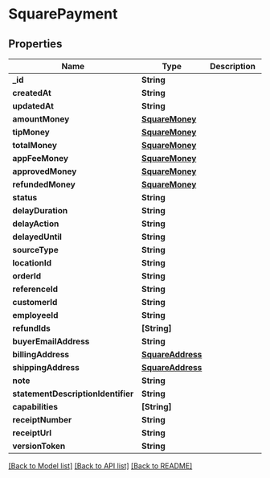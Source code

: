 # SquarePayment

## Properties
Name | Type | Description | Notes
------------ | ------------- | ------------- | -------------
**_id** | **String** |  | [optional] 
**createdAt** | **String** |  | [optional] 
**updatedAt** | **String** |  | [optional] 
**amountMoney** | [**SquareMoney**](SquareMoney.md) |  | [optional] 
**tipMoney** | [**SquareMoney**](SquareMoney.md) |  | [optional] 
**totalMoney** | [**SquareMoney**](SquareMoney.md) |  | [optional] 
**appFeeMoney** | [**SquareMoney**](SquareMoney.md) |  | [optional] 
**approvedMoney** | [**SquareMoney**](SquareMoney.md) |  | [optional] 
**refundedMoney** | [**SquareMoney**](SquareMoney.md) |  | [optional] 
**status** | **String** |  | [optional] 
**delayDuration** | **String** |  | [optional] 
**delayAction** | **String** |  | [optional] 
**delayedUntil** | **String** |  | [optional] 
**sourceType** | **String** |  | [optional] 
**locationId** | **String** |  | [optional] 
**orderId** | **String** |  | [optional] 
**referenceId** | **String** |  | [optional] 
**customerId** | **String** |  | [optional] 
**employeeId** | **String** |  | [optional] 
**refundIds** | **[String]** |  | [optional] 
**buyerEmailAddress** | **String** |  | [optional] 
**billingAddress** | [**SquareAddress**](SquareAddress.md) |  | [optional] 
**shippingAddress** | [**SquareAddress**](SquareAddress.md) |  | [optional] 
**note** | **String** |  | [optional] 
**statementDescriptionIdentifier** | **String** |  | [optional] 
**capabilities** | **[String]** |  | [optional] 
**receiptNumber** | **String** |  | [optional] 
**receiptUrl** | **String** |  | [optional] 
**versionToken** | **String** |  | [optional] 

[[Back to Model list]](../README.md#documentation-for-models) [[Back to API list]](../README.md#documentation-for-api-endpoints) [[Back to README]](../README.md)


